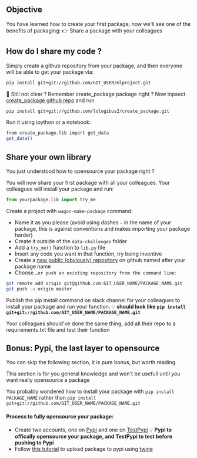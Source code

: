 ## Objective

You have learned how to create your first package, now we'll see one of the benefits of packaging:
👉 Share a package with your colleagues

## How do I share my code ?

Simply create a github repository from your package, and then everyone will be able to get your package via:
```bash
pip install git+git://github.com/GIT_USER/mlproject.git
```
🤔 Still not clear ?
Remember create_package package right ?
Now inpsect [create_package github repo](https://github.com/lologibus2/create_package) and run
```bash
pip install git+git://github.com/lologibus2/create_package.git
```
Run it using ipython or a notebook:
```bash
from create_package.lib import get_data
get_data()
```

## Share your own library
You just understood how to opensource your package right ?

You will now share your first package with all your colleagues.
Your colleagues will install your package and run:
```python
from yourpackage.lib import try_me
```

Create a project with `wagon-make-package` command:
- Name it as you please (avoid using dashes `-` in the name of your package, this is against conventions and makes importing your package harder)
- Create it outside of the `data-challenges` folder
- Add a `try_me()` function to `lib.py` file
- Insert any code you want in that function, try being inventive
- Create a [new public (obviously) repository](https://github.com/new) on github named after your package name
- Choose `…or push an existing repository from the command line`:
```bash
git remote add origin git@github.com:GIT_USER_NAME/PACKAGE_NAME.git
git push -u origin master
```

Publish the pip install command on slack channel for your colleagues to install your package and run your function.
💡 __should look like `pip install git+git://github.com/GIT_USER_NAME/PACKAGE_NAME.git`__

Your colleagues should've done the same thing, add all their repo to a requirements.txt file and test their function

## Bonus: Pypi, the last layer to opensource

You can skip the following section, it is pure bonus, but worth reading.

This section is for you general knowledge and won't be usefull until you want really opensource a package

You probably wondered how to install your package with `pip install PACKAGE_NAME` rather than `pip install git+git://github.com/GIT_USER_NAME/PACKAGE_NAME.git`

#### Process to fully opensource your package:
- Create two accounts, one on [Pypi](https://pypi.org/account/register/) and one on [TestPypi](https://test.pypi.org/account/register/)
💡 __Pypi to offically opensource your package, and TestPypi to test before pushing to Pypi__
- Follow [this tutorial](https://anweshadas.in/how-to-upload-a-package-in-pypi-using-twine/) to upload package to pypi using [twine](https://twine.readthedocs.io/en/latest/)
